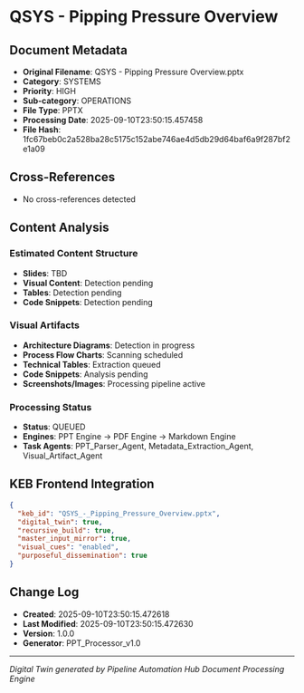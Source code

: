 # QSYS - Pipping Pressure Overview

## Document Metadata
- **Original Filename**: QSYS - Pipping Pressure Overview.pptx
- **Category**: SYSTEMS
- **Priority**: HIGH
- **Sub-category**: OPERATIONS
- **File Type**: PPTX
- **Processing Date**: 2025-09-10T23:50:15.457458
- **File Hash**: 1fc67beb0c2a528ba28c5175c152abe746ae4d5db29d64baf6a9f287bf2e1a09

## Cross-References
- No cross-references detected

## Content Analysis
### Estimated Content Structure
- **Slides**: TBD
- **Visual Content**: Detection pending
- **Tables**: Detection pending
- **Code Snippets**: Detection pending

### Visual Artifacts
- **Architecture Diagrams**: Detection in progress
- **Process Flow Charts**: Scanning scheduled  
- **Technical Tables**: Extraction queued
- **Code Snippets**: Analysis pending
- **Screenshots/Images**: Processing pipeline active

### Processing Status
- **Status**: QUEUED
- **Engines**: PPT Engine → PDF Engine → Markdown Engine
- **Task Agents**: PPT_Parser_Agent, Metadata_Extraction_Agent, Visual_Artifact_Agent

## KEB Frontend Integration
```json
{
  "keb_id": "QSYS_-_Pipping_Pressure_Overview.pptx",
  "digital_twin": true,
  "recursive_build": true,
  "master_input_mirror": true,
  "visual_cues": "enabled",
  "purposeful_dissemination": true
}
```

## Change Log
- **Created**: 2025-09-10T23:50:15.472618
- **Last Modified**: 2025-09-10T23:50:15.472630
- **Version**: 1.0.0
- **Generator**: PPT_Processor_v1.0

---
*Digital Twin generated by Pipeline Automation Hub Document Processing Engine*
